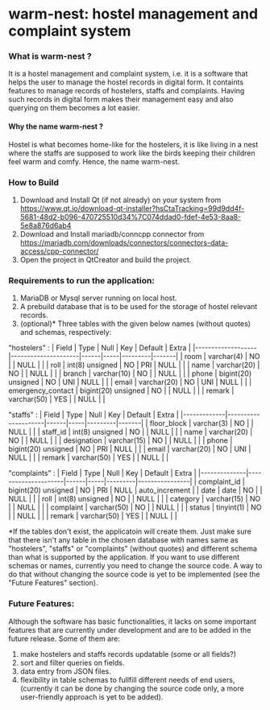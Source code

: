 # warm-nest: hostel management and complaint system
### What is warm-nest ?
It is a hostel management and complaint system, i.e. it is a software that helps the user to manage the hostel records in digital form. It containts features to manage records of hostelers, staffs and complaints. Having such records in digital form makes their management easy and also querying on them becomes a lot easier.

#### Why the name warm-nest ?
Hostel is what becomes home-like for the hostelers, it is like living in a nest where the staffs are supposed to work like the birds keeping their children feel warm and comfy. Hence, the name warm-nest.

### How to Build
1. Download and Install Qt (if not already) on your system from https://www.qt.io/download-qt-installer?hsCtaTracking=99d9dd4f-5681-48d2-b096-470725510d34%7C074ddad0-fdef-4e53-8aa8-5e8a876d6ab4
2. Download and Install mariadb/conncpp connector from https://mariadb.com/downloads/connectors/connectors-data-access/cpp-connector/
3. Open the project in QtCreator and build the project.

### Requirements to run the application:
1. MariaDB or Mysql server running on local host.
2. A prebuild database that is to be used for the storage of hostel relevant records.
3. (optional)* Three tables with the given below names (without quotes) and schemas, respectively:

"hostelers" :
| Field             | Type                | Null | Key | Default | Extra |
|-------------------|---------------------|------|-----|---------|-------|
| room              | varchar(4)          | NO   |     | NULL    |       |
| roll              | int(8) unsigned     | NO   | PRI | NULL    |       |
| name              | varchar(20)         | NO   |     | NULL    |       |
| branch            | varchar(10)         | NO   |     | NULL    |       |
| phone             | bigint(20) unsigned | NO   | UNI | NULL    |       |
| email             | varchar(20)         | NO   | UNI | NULL    |       |
| emergency_contact | bigint(20) unsigned | NO   |     | NULL    |       |
| remark            | varchar(50)         | YES  |     | NULL    |       |

"staffs" :
| Field       | Type                | Null | Key | Default | Extra |
|-------------|---------------------|------|-----|---------|-------|
| floor_block | varchar(3)          | NO   |     | NULL    |       |
| staff_id    | int(8) unsigned     | NO   |     | NULL    |       |
| name        | varchar(20)         | NO   |     | NULL    |       |
| designation | varchar(15)         | NO   |     | NULL    |       |
| phone       | bigint(20) unsigned | NO   | PRI | NULL    |       |
| email       | varchar(20)         | NO   | UNI | NULL    |       |
| remark      | varchar(50)         | YES  |     | NULL    |       |

"complaints" :
| Field        | Type                | Null | Key | Default | Extra          |
|--------------|---------------------|------|-----|---------|----------------|
| complaint_id | bigint(20) unsigned | NO   | PRI | NULL    | auto_increment |
| date         | date                | NO   |     | NULL    |                |
| roll         | int(8) unsigned     | NO   |     | NULL    |                |
| category     | varchar(15)         | NO   |     | NULL    |                |
| complaint    | varchar(50)         | NO   |     | NULL    |                |
| status       | tinyint(1)          | NO   |     | NULL    |                |
| remark       | varchar(50)         | YES  |     | NULL    |                |

*If the tables don't exist, the applicatoin will create them. Just make sure that there isn't any table in the chosen database with names same as "hostelers", "staffs" or "complaints" (without quotes) and different schema than what is supported by the application. If you want to use different schemas or names, currently you need to change the source code. A way to do that without changing the source code is yet to be implemented (see the "Future Features" section).

### Future Features:
Although the software has basic functionalities, it lacks on some  important features that are currently under development and are to be added in the future release. Some of them are:
1. make hostelers and staffs records updatable (some or all fields?)
2. sort and filter queries on fields.
3. data entry from JSON files.
4. flexibility in table schemas to fullfill different needs of end users, (currently it can be done by changing the source code only, a more user-friendly approach is yet to be added).
